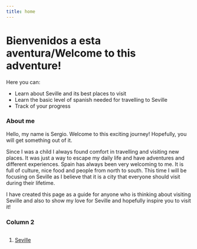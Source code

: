 ```yaml
---
title: home
---
```


<h1>Bienvenidos a esta aventura/Welcome to this adventure!</h1>
<p></p>
<p>Here you can:&nbsp;</p>
<ul>
<li>Learn about Seville and its best places to visit</li>
 <li>Learn the basic level of spanish needed for travelling to Seville</li>
<li>Track of your progress</li>
</ul>

<div class="container">
  <div class="row">
    <div class="col-sm-6">
      <h3>About me</h3>
      <p>Hello, my name is Sergio. Welcome to this exciting journey! Hopefully, you will get something out of it.&nbsp;</p>
<p>Since I was a child I always found comfort in travelling and visiting new places. It was just a way to escape my daily life and have adventures and different experiences. Spain has always been very welcoming to me. It is full of culture, nice food and people from north to south. This time I will be focusing on Seville as I believe that it is a city that everyone should visit during their lifetime.&nbsp;</p>
<p>I have created this page as a guide for anyone who is thinking about visiting Seville and also to show my love for Seville and hopefully inspire you to visit it!&nbsp;</p>
      </div>
    <div class="col-sm-6">
      <h3>Column 2</h3>
      <ol>
       <p><img src="file:///C:/Users/lilxe/Downloads/image0.jpeg" alt="" /></p>
       
<li><a href="https://en.wikipedia.org/wiki/Seville">Seville</a></li>
</ol>
    </div>
  </div>
</div>
